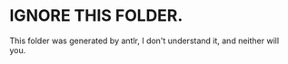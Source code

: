 # IGNORE THIS FOLDER.

This folder was generated by antlr, I don't understand it, and neither will you.